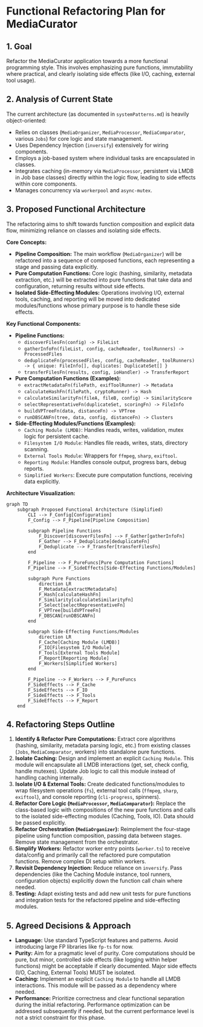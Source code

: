 <!-- Version: 1.0 | Last Updated: 2025-04-05 | Updated By: Cline -->

# Functional Refactoring Plan for MediaCurator

## 1. Goal

Refactor the MediaCurator application towards a more functional programming
style. This involves emphasizing pure functions, immutability where practical,
and clearly isolating side effects (like I/O, caching, external tool usage).

## 2. Analysis of Current State

The current architecture (as documented in `systemPatterns.md`) is heavily
object-oriented:

- Relies on classes (`MediaOrganizer`, `MediaProcessor`, `MediaComparator`,
  various `Jobs`) for core logic and state management.
- Uses Dependency Injection (`inversify`) extensively for wiring components.
- Employs a job-based system where individual tasks are encapsulated in classes.
- Integrates caching (in-memory via `MediaProcessor`, persistent via LMDB in Job
  base classes) directly within the logic flow, leading to side effects within
  core components.
- Manages concurrency via `workerpool` and `async-mutex`.

## 3. Proposed Functional Architecture

The refactoring aims to shift towards function composition and explicit data
flow, minimizing reliance on classes and isolating side effects.

**Core Concepts:**

- **Pipeline Composition:** The main workflow (`MediaOrganizer`) will be
  refactored into a sequence of composed functions, each representing a stage
  and passing data explicitly.
- **Pure Computation Functions:** Core logic (hashing, similarity, metadata
  extraction, etc.) will be extracted into pure functions that take data and
  configuration, returning results without side effects.
- **Isolated Side-Effecting Modules:** Operations involving I/O, external tools,
  caching, and reporting will be moved into dedicated modules/functions whose
  primary purpose is to handle these side effects.

**Key Functional Components:**

- **Pipeline Functions:**
  - `discoverFilesFn(config) -> FileList`
  - `gatherInfoFn(fileList, config, cacheReader, toolRunners) -> ProcessedFiles`
  - `deduplicateFn(processedFiles, config, cacheReader, toolRunners) -> { unique: FileInfo[], duplicates: DuplicateSet[] }`
  - `transferFilesFn(results, config, ioHandler) -> TransferReport`
- **Pure Computation Functions (Examples):**
  - `extractMetadataFn(filePath, exifToolRunner) -> Metadata`
  - `calculateHashFn(filePath, cryptoRunner) -> Hash`
  - `calculateSimilarityFn(fileA, fileB, config) -> SimilarityScore`
  - `selectRepresentativeFn(duplicateSet, scoringFn) -> FileInfo`
  - `buildVPTreeFn(data, distanceFn) -> VPTree`
  - `runDBSCANFn(tree, data, config, distanceFn) -> Clusters`
- **Side-Effecting Modules/Functions (Examples):**
  - `Caching Module (LMDB)`: Handles reads, writes, validation, mutex logic for
    persistent cache.
  - `Filesystem I/O Module`: Handles file reads, writes, stats, directory
    scanning.
  - `External Tools Module`: Wrappers for `ffmpeg`, `sharp`, `exiftool`.
  - `Reporting Module`: Handles console output, progress bars, debug reports.
  - `Simplified Workers`: Execute pure computation functions, receiving data
    explicitly.

**Architecture Visualization:**

```mermaid
graph TD
    subgraph Proposed Functional Architecture (Simplified)
        CLI --> F_Config[Configuration]
        F_Config --> F_Pipeline[Pipeline Composition]

        subgraph Pipeline Functions
            F_Discover[discoverFilesFn] --> F_Gather[gatherInfoFn]
            F_Gather --> F_Deduplicate[deduplicateFn]
            F_Deduplicate --> F_Transfer[transferFilesFn]
        end

        F_Pipeline --> F_PureFuncs[Pure Computation Functions]
        F_Pipeline --> F_SideEffects[Side-Effecting Functions/Modules]

        subgraph Pure Functions
            direction LR
            F_Metadata[extractMetadataFn]
            F_Hash[calculateHashFn]
            F_Similarity[calculateSimilarityFn]
            F_Select[selectRepresentativeFn]
            F_VPTree[buildVPTreeFn]
            F_DBSCAN[runDBSCANFn]
        end

        subgraph Side-Effecting Functions/Modules
            direction LR
            F_Cache[Caching Module (LMDB)]
            F_IO[Filesystem I/O Module]
            F_Tools[External Tools Module]
            F_Report[Reporting Module]
            F_Workers[Simplified Workers]
        end

        F_Pipeline --> F_Workers --> F_PureFuncs
        F_SideEffects --> F_Cache
        F_SideEffects --> F_IO
        F_SideEffects --> F_Tools
        F_SideEffects --> F_Report
    end
```

## 4. Refactoring Steps Outline

1. **Identify & Refactor Pure Computations:** Extract core algorithms (hashing,
   similarity, metadata parsing logic, etc.) from existing classes (`Jobs`,
   `MediaComparator`, workers) into standalone pure functions.
2. **Isolate Caching:** Design and implement an explicit `Caching Module`. This
   module will encapsulate all LMDB interactions (get, set, check config, handle
   mutexes). Update Job logic to call this module instead of handling caching
   internally.
3. **Isolate I/O & External Tools:** Create dedicated functions/modules to wrap
   filesystem operations (`fs`), external tool calls (`ffmpeg`, `sharp`,
   `exiftool`), and console reporting (`cli-progress`, spinners).
4. **Refactor Core Logic (`MediaProcessor`, `MediaComparator`):** Replace the
   class-based logic with compositions of the new pure functions and calls to
   the isolated side-effecting modules (Caching, Tools, IO). Data should be
   passed explicitly.
5. **Refactor Orchestration (`MediaOrganizer`):** Reimplement the four-stage
   pipeline using function composition, passing data between stages. Remove
   state management from the orchestrator.
6. **Simplify Workers:** Refactor worker entry points (`worker.ts`) to receive
   data/config and primarily call the refactored pure computation functions.
   Remove complex DI setup within workers.
7. **Revisit Dependency Injection:** Reduce reliance on `inversify`. Pass
   dependencies (like the Caching Module instance, tool runners, configuration
   objects) explicitly down the function call chain where needed.
8. **Testing:** Adapt existing tests and add new unit tests for pure functions
   and integration tests for the refactored pipeline and side-effecting modules.

## 5. Agreed Decisions & Approach

- **Language:** Use standard TypeScript features and patterns. Avoid introducing
  large FP libraries like `fp-ts` for now.
- **Purity:** Aim for a pragmatic level of purity. Core computations should be
  pure, but minor, controlled side effects (like logging within helper
  functions) might be acceptable if clearly documented. Major side effects (I/O,
  Caching, External Tools) MUST be isolated.
- **Caching:** Implement an explicit `Caching Module` to handle all LMDB
  interactions. This module will be passed as a dependency where needed.
- **Performance:** Prioritize correctness and clear functional separation during
  the initial refactoring. Performance optimization can be addressed
  subsequently if needed, but the current performance level is not a strict
  constraint for this phase.
